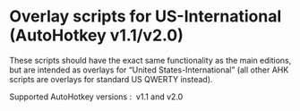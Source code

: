 # Overlay scripts for US-International (AutoHotkey v1.1/v2.0)

These scripts should have the exact same functionality as the main editions, but are intended as overlays for “United States-International” (all other AHK scripts are overlays for standard US QWERTY instead).

Supported AutoHotkey versions&nbsp;: &nbsp;v1.1 and v2.0
